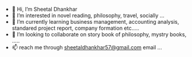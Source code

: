 - 👋 Hi, I’m Sheetal Dhankhar
- 👀 I’m interested in novel reading, philosophy, travel, socially ...
- 🌱 I’m currently learning business management, accounting analysis, standared project report, company formation etc.....
- 💞️ I’m looking to collaborate on story book of philosophy, mystry books, .....
- 📫 reach me through sheetaldhankhar57@gmail.com email  ...

<!---
sheetal2001/sheetal2001 is a ✨ special ✨ repository because its `README.md` (this file) appears on your GitHub profile.
You can click the Preview link to take a look at your changes.
--->
